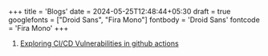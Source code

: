 +++
title = 'Blogs'
date = 2024-05-25T12:48:44+05:30
draft = true
googlefonts = ["Droid Sans", "Fira Mono"]
fontbody = 'Droid Sans'
fontcode = 'Fira Mono'
+++

1. [Exploring CI/CD Vulnerabilities in github actions ](/posts/blogs-1/Exploring-CI-CD-Vulnerabilities-in-github-actions)  
<br>
